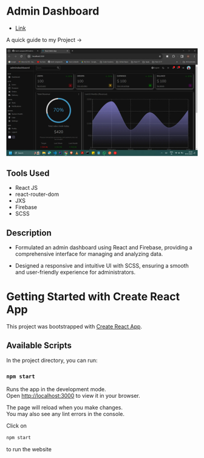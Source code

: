 # Admin Dashboard

- [Link](https://harsh-admin-dashboard.vercel.app/)

A quick guide to my Project ->

<img src = "/image.webp">

## Tools Used

- React JS
- react-router-dom
- JXS
- Firebase
- SCSS


## Description

- Formulated an admin dashboard using React and Firebase, providing a comprehensive interface for managing and analyzing data.

- Designed a responsive and intuitive UI with SCSS, ensuring a smooth and user-friendly experience for administrators.

# Getting Started with Create React App

This project was bootstrapped with [Create React App](https://github.com/facebook/create-react-app).

## Available Scripts

In the project directory, you can run:

### `npm start`

Runs the app in the development mode.\
Open [http://localhost:3000](http://localhost:3000) to view it in your browser.

The page will reload when you make changes.\
You may also see any lint errors in the console.

Click on

```js
npm start
``` 
to run the website